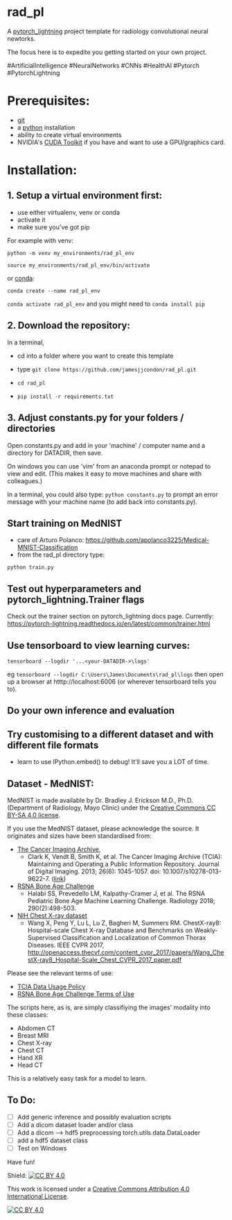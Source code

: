 # rad_pl

A [pytorch_lightning](https://www.pytorchlightning.ai/) project template for radiology convolutional neural newtorks.

The focus here is to expedite you getting started on your own project. 

#ArtificialIntelligence
#NeuralNetworks
#CNNs
#HealthAI
#Pytorch
#PytorchLightning


# Prerequisites:
- [git](https://git-scm.com/downloads)
- a [python](https://www.python.org/downloads/) installation
- ability to create virtual environments
- NVIDIA's [CUDA Toolkit](https://developer.nvidia.com/cuda-toolkit) if you have and want to use a GPU/graphics card.

# Installation:

## 1. Setup a virtual environment first:
- use either virtualenv, venv or conda
- activate it
- make sure you've got pip

For example with venv:

`python -m venv my_environments/rad_pl_env`

`source my_environments/rad_pl_env/bin/activate` 

or [conda](https://www.anaconda.com/products/individual):

`conda create --name rad_pl_env`

`conda activate rad_pl_env`
and you might need to `conda install pip`

## 2. Download the repository:

In a terminal, 

 - cd into a folder where you want to create this template

 - type 
   `git clone https://github.com/jamesjjcondon/rad_pl.git`

 - `cd rad_pl`

 - `pip install -r requirements.txt`


## 3. Adjust constants.py for your folders / directories
Open constants.py and add in your 'machine' / computer name and a directory for DATADIR, then save.

On windows you can use 'vim' from an anaconda prompt or notepad to view and edit. 
(This makes it easy to move machines and share with colleagues.) 

In a terminal, you could also type:
`python constants.py` to prompt an error message with your machine name (to add back into constants.py).

## Start training on MedNIST
- care of Arturo Polanco: https://github.com/apolanco3225/Medical-MNIST-Classification
- from the rad_pl directory type:

`python train.py`

## Test out hyperparameters and pytorch_lightning.Trainer flags
Check out the trainer section on pytorch_lightning docs page. 
Currently: https://pytorch-lightning.readthedocs.io/en/latest/common/trainer.html 

## Use tensorboard to view learning curves:
`tensorboard --logdir '...<your-DATADIR->\logs'`

eg `tensorboard --logdir C:\Users\James\Documents\rad_pl\logs`
then open up a browser at htttp://localhost:6006 (or wherever tensorboard tells you to).

## Do your own inference and evaluation

## Try customising to a different dataset and with different file formats
- learn to use IPython.embed() to debug! It'll save you a LOT of time.

## Dataset - MedNIST:

MedNIST is made available by Dr. Bradley J. Erickson M.D., Ph.D. (Department of Radiology, Mayo Clinic) under the [Creative Commons CC BY-SA 4.0 license](https://creativecommons.org/licenses/by/4.0/).

If you use the MedNIST dataset, please acknowledge the source.
It originates and sizes have been standardised from:
 - [The Cancer Imaging Archive](https://www.cancerimagingarchive.net/), 
   - Clark K, Vendt B, Smith K, et al. The Cancer Imaging Archive (TCIA): Maintaining and Operating a Public Information Repository. Journal of Digital Imaging. 2013; 26(6): 1045-1057. doi: 10.1007/s10278-013-9622-7. ([link](https://pubmed.ncbi.nlm.nih.gov/23884657/))
 - [RSNA Bone Age Challenge](https://www.rsna.org/education/ai-resources-and-training/ai-image-challenge/rsna-pediatric-bone-age-challenge-2017) 
   - Halabi SS, Prevedello LM, Kalpathy-Cramer J, et al. The RSNA Pediatric Bone Age Machine Learning Challenge. Radiology 2018; 290(2):498-503.
 - [NIH Chest X-ray dataset]('https://www.nih.gov/news-events/news-releases/nih-clinical-center-provides-one-largest-publicly-available-chest-x-ray-datasets-scientific-community')
   - Wang X, Peng Y, Lu L, Lu Z, Bagheri M, Summers RM. ChestX-ray8: Hospital-scale Chest X-ray Database and Benchmarks on Weakly-Supervised Classification and Localization of Common Thorax Diseases. IEEE CVPR 2017, http://openaccess.thecvf.com/content_cvpr_2017/papers/Wang_ChestX-ray8_Hospital-Scale_Chest_CVPR_2017_paper.pdf
   
Please see the relevant terms of use:
 - [TCIA Data Usage Policy](https://www.cancerimagingarchive.net/access-data/)
 - [RSNA Bone Age Challenge Terms of Use](https://www.rsna.org/-/media/Files/RSNA/Education/AI-resources-and-training/AI-image-challenge/RSNA-2017-AI-Challenge-Terms-of-Use-and-Attribution_Final.ashx?la=en&hash=F28B401E267D05658C85F5D207EC4F9AE9AE6FA9)

The scripts here, as is, are simply classifiying the images' modality into these classes:
- Abdomen CT
- Breast MRI
- Chest X-ray
- Chest CT
- Hand XR
- Head CT

This is a relatively easy task for a model to learn.

## To Do:
 - [ ] Add generic inference and possibly evaluation scripts
 - [ ] Add a dicom dataset loader and/or class
 - [ ] Add a dicom --> hdf5 preprocessing torch.utils.data.DataLoader
 - [ ] add a hdf5 dataset class
 - [ ] Test on Windows
 
Have fun!

Shield: [![CC BY 4.0][cc-by-shield]][cc-by]

This work is licensed under a
[Creative Commons Attribution 4.0 International License][cc-by].

[![CC BY 4.0][cc-by-image]][cc-by]

[cc-by]: http://creativecommons.org/licenses/by/4.0/
[cc-by-image]: https://i.creativecommons.org/l/by/4.0/88x31.png
[cc-by-shield]: https://img.shields.io/badge/License-CC%20BY%204.0-lightgrey.svg
